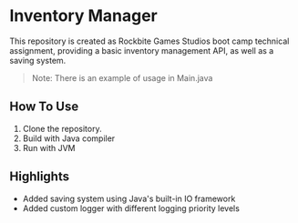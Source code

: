 # Inventory Manager 

This repository is created as Rockbite Games Studios boot camp technical assignment, providing a basic inventory management API, as well as a saving system.
> Note: There is an example of usage in Main.java

## How To Use 

1. Clone the repository.
2. Build with Java compiler
3. Run with JVM
   
## Highlights

* Added saving system using Java's built-in IO framework
* Added custom logger with different logging priority levels

